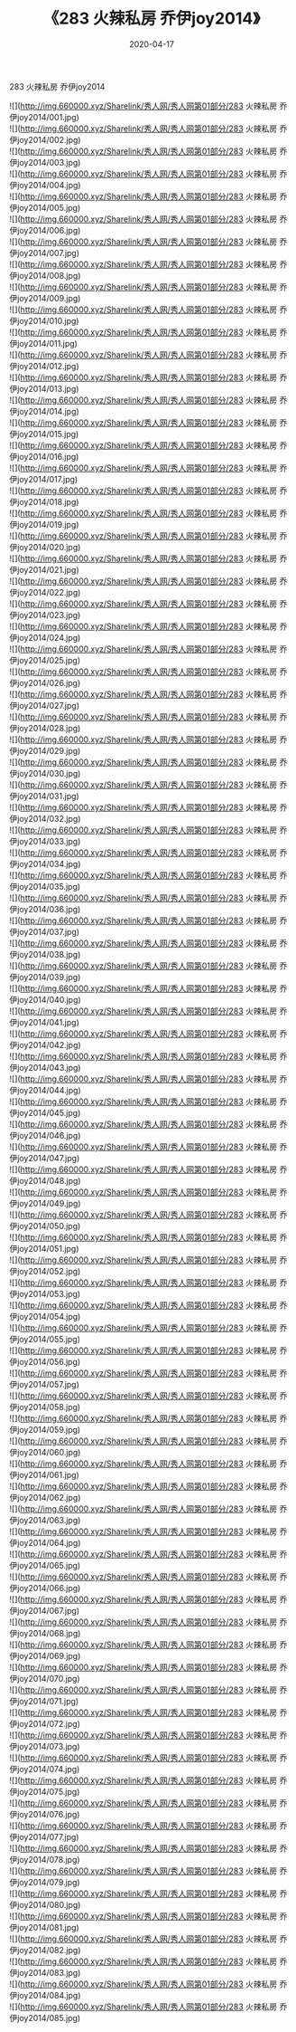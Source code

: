 ﻿---
layout: post
title:  《283 火辣私房 乔伊joy2014》
date:   2020-04-17
img: http://img.660000.xyz/Sharelink/秀人网/秀人网第01部分/283 火辣私房 乔伊joy2014/000.jpg
categories: [美女, 清纯, 唯美]
---

283 火辣私房 乔伊joy2014

  ![](http://img.660000.xyz/Sharelink/秀人网/秀人网第01部分/283 火辣私房 乔伊joy2014/001.jpg) <br> ![](http://img.660000.xyz/Sharelink/秀人网/秀人网第01部分/283 火辣私房 乔伊joy2014/002.jpg) <br> ![](http://img.660000.xyz/Sharelink/秀人网/秀人网第01部分/283 火辣私房 乔伊joy2014/003.jpg) <br> ![](http://img.660000.xyz/Sharelink/秀人网/秀人网第01部分/283 火辣私房 乔伊joy2014/004.jpg) <br> ![](http://img.660000.xyz/Sharelink/秀人网/秀人网第01部分/283 火辣私房 乔伊joy2014/005.jpg) <br> ![](http://img.660000.xyz/Sharelink/秀人网/秀人网第01部分/283 火辣私房 乔伊joy2014/006.jpg) <br> ![](http://img.660000.xyz/Sharelink/秀人网/秀人网第01部分/283 火辣私房 乔伊joy2014/007.jpg) <br> ![](http://img.660000.xyz/Sharelink/秀人网/秀人网第01部分/283 火辣私房 乔伊joy2014/008.jpg) <br> ![](http://img.660000.xyz/Sharelink/秀人网/秀人网第01部分/283 火辣私房 乔伊joy2014/009.jpg) <br> ![](http://img.660000.xyz/Sharelink/秀人网/秀人网第01部分/283 火辣私房 乔伊joy2014/010.jpg) <br> ![](http://img.660000.xyz/Sharelink/秀人网/秀人网第01部分/283 火辣私房 乔伊joy2014/011.jpg) <br> ![](http://img.660000.xyz/Sharelink/秀人网/秀人网第01部分/283 火辣私房 乔伊joy2014/012.jpg) <br> ![](http://img.660000.xyz/Sharelink/秀人网/秀人网第01部分/283 火辣私房 乔伊joy2014/013.jpg) <br> ![](http://img.660000.xyz/Sharelink/秀人网/秀人网第01部分/283 火辣私房 乔伊joy2014/014.jpg) <br> ![](http://img.660000.xyz/Sharelink/秀人网/秀人网第01部分/283 火辣私房 乔伊joy2014/015.jpg) <br> ![](http://img.660000.xyz/Sharelink/秀人网/秀人网第01部分/283 火辣私房 乔伊joy2014/016.jpg) <br> ![](http://img.660000.xyz/Sharelink/秀人网/秀人网第01部分/283 火辣私房 乔伊joy2014/017.jpg) <br> ![](http://img.660000.xyz/Sharelink/秀人网/秀人网第01部分/283 火辣私房 乔伊joy2014/018.jpg) <br> ![](http://img.660000.xyz/Sharelink/秀人网/秀人网第01部分/283 火辣私房 乔伊joy2014/019.jpg) <br> ![](http://img.660000.xyz/Sharelink/秀人网/秀人网第01部分/283 火辣私房 乔伊joy2014/020.jpg) <br> ![](http://img.660000.xyz/Sharelink/秀人网/秀人网第01部分/283 火辣私房 乔伊joy2014/021.jpg) <br> ![](http://img.660000.xyz/Sharelink/秀人网/秀人网第01部分/283 火辣私房 乔伊joy2014/022.jpg) <br> ![](http://img.660000.xyz/Sharelink/秀人网/秀人网第01部分/283 火辣私房 乔伊joy2014/023.jpg) <br> ![](http://img.660000.xyz/Sharelink/秀人网/秀人网第01部分/283 火辣私房 乔伊joy2014/024.jpg) <br> ![](http://img.660000.xyz/Sharelink/秀人网/秀人网第01部分/283 火辣私房 乔伊joy2014/025.jpg) <br> ![](http://img.660000.xyz/Sharelink/秀人网/秀人网第01部分/283 火辣私房 乔伊joy2014/026.jpg) <br> ![](http://img.660000.xyz/Sharelink/秀人网/秀人网第01部分/283 火辣私房 乔伊joy2014/027.jpg) <br> ![](http://img.660000.xyz/Sharelink/秀人网/秀人网第01部分/283 火辣私房 乔伊joy2014/028.jpg) <br> ![](http://img.660000.xyz/Sharelink/秀人网/秀人网第01部分/283 火辣私房 乔伊joy2014/029.jpg) <br> ![](http://img.660000.xyz/Sharelink/秀人网/秀人网第01部分/283 火辣私房 乔伊joy2014/030.jpg) <br> ![](http://img.660000.xyz/Sharelink/秀人网/秀人网第01部分/283 火辣私房 乔伊joy2014/031.jpg) <br> ![](http://img.660000.xyz/Sharelink/秀人网/秀人网第01部分/283 火辣私房 乔伊joy2014/032.jpg) <br> ![](http://img.660000.xyz/Sharelink/秀人网/秀人网第01部分/283 火辣私房 乔伊joy2014/033.jpg) <br> ![](http://img.660000.xyz/Sharelink/秀人网/秀人网第01部分/283 火辣私房 乔伊joy2014/034.jpg) <br> ![](http://img.660000.xyz/Sharelink/秀人网/秀人网第01部分/283 火辣私房 乔伊joy2014/035.jpg) <br> ![](http://img.660000.xyz/Sharelink/秀人网/秀人网第01部分/283 火辣私房 乔伊joy2014/036.jpg) <br> ![](http://img.660000.xyz/Sharelink/秀人网/秀人网第01部分/283 火辣私房 乔伊joy2014/037.jpg) <br> ![](http://img.660000.xyz/Sharelink/秀人网/秀人网第01部分/283 火辣私房 乔伊joy2014/038.jpg) <br> ![](http://img.660000.xyz/Sharelink/秀人网/秀人网第01部分/283 火辣私房 乔伊joy2014/039.jpg) <br> ![](http://img.660000.xyz/Sharelink/秀人网/秀人网第01部分/283 火辣私房 乔伊joy2014/040.jpg) <br> ![](http://img.660000.xyz/Sharelink/秀人网/秀人网第01部分/283 火辣私房 乔伊joy2014/041.jpg) <br> ![](http://img.660000.xyz/Sharelink/秀人网/秀人网第01部分/283 火辣私房 乔伊joy2014/042.jpg) <br> ![](http://img.660000.xyz/Sharelink/秀人网/秀人网第01部分/283 火辣私房 乔伊joy2014/043.jpg) <br> ![](http://img.660000.xyz/Sharelink/秀人网/秀人网第01部分/283 火辣私房 乔伊joy2014/044.jpg) <br> ![](http://img.660000.xyz/Sharelink/秀人网/秀人网第01部分/283 火辣私房 乔伊joy2014/045.jpg) <br> ![](http://img.660000.xyz/Sharelink/秀人网/秀人网第01部分/283 火辣私房 乔伊joy2014/046.jpg) <br> ![](http://img.660000.xyz/Sharelink/秀人网/秀人网第01部分/283 火辣私房 乔伊joy2014/047.jpg) <br> ![](http://img.660000.xyz/Sharelink/秀人网/秀人网第01部分/283 火辣私房 乔伊joy2014/048.jpg) <br> ![](http://img.660000.xyz/Sharelink/秀人网/秀人网第01部分/283 火辣私房 乔伊joy2014/049.jpg) <br> ![](http://img.660000.xyz/Sharelink/秀人网/秀人网第01部分/283 火辣私房 乔伊joy2014/050.jpg) <br> ![](http://img.660000.xyz/Sharelink/秀人网/秀人网第01部分/283 火辣私房 乔伊joy2014/051.jpg) <br> ![](http://img.660000.xyz/Sharelink/秀人网/秀人网第01部分/283 火辣私房 乔伊joy2014/052.jpg) <br> ![](http://img.660000.xyz/Sharelink/秀人网/秀人网第01部分/283 火辣私房 乔伊joy2014/053.jpg) <br> ![](http://img.660000.xyz/Sharelink/秀人网/秀人网第01部分/283 火辣私房 乔伊joy2014/054.jpg) <br> ![](http://img.660000.xyz/Sharelink/秀人网/秀人网第01部分/283 火辣私房 乔伊joy2014/055.jpg) <br> ![](http://img.660000.xyz/Sharelink/秀人网/秀人网第01部分/283 火辣私房 乔伊joy2014/056.jpg) <br> ![](http://img.660000.xyz/Sharelink/秀人网/秀人网第01部分/283 火辣私房 乔伊joy2014/057.jpg) <br> ![](http://img.660000.xyz/Sharelink/秀人网/秀人网第01部分/283 火辣私房 乔伊joy2014/058.jpg) <br> ![](http://img.660000.xyz/Sharelink/秀人网/秀人网第01部分/283 火辣私房 乔伊joy2014/059.jpg) <br> ![](http://img.660000.xyz/Sharelink/秀人网/秀人网第01部分/283 火辣私房 乔伊joy2014/060.jpg) <br> ![](http://img.660000.xyz/Sharelink/秀人网/秀人网第01部分/283 火辣私房 乔伊joy2014/061.jpg) <br> ![](http://img.660000.xyz/Sharelink/秀人网/秀人网第01部分/283 火辣私房 乔伊joy2014/062.jpg) <br> ![](http://img.660000.xyz/Sharelink/秀人网/秀人网第01部分/283 火辣私房 乔伊joy2014/063.jpg) <br> ![](http://img.660000.xyz/Sharelink/秀人网/秀人网第01部分/283 火辣私房 乔伊joy2014/064.jpg) <br> ![](http://img.660000.xyz/Sharelink/秀人网/秀人网第01部分/283 火辣私房 乔伊joy2014/065.jpg) <br> ![](http://img.660000.xyz/Sharelink/秀人网/秀人网第01部分/283 火辣私房 乔伊joy2014/066.jpg) <br> ![](http://img.660000.xyz/Sharelink/秀人网/秀人网第01部分/283 火辣私房 乔伊joy2014/067.jpg) <br> ![](http://img.660000.xyz/Sharelink/秀人网/秀人网第01部分/283 火辣私房 乔伊joy2014/068.jpg) <br> ![](http://img.660000.xyz/Sharelink/秀人网/秀人网第01部分/283 火辣私房 乔伊joy2014/069.jpg) <br> ![](http://img.660000.xyz/Sharelink/秀人网/秀人网第01部分/283 火辣私房 乔伊joy2014/070.jpg) <br> ![](http://img.660000.xyz/Sharelink/秀人网/秀人网第01部分/283 火辣私房 乔伊joy2014/071.jpg) <br> ![](http://img.660000.xyz/Sharelink/秀人网/秀人网第01部分/283 火辣私房 乔伊joy2014/072.jpg) <br> ![](http://img.660000.xyz/Sharelink/秀人网/秀人网第01部分/283 火辣私房 乔伊joy2014/073.jpg) <br> ![](http://img.660000.xyz/Sharelink/秀人网/秀人网第01部分/283 火辣私房 乔伊joy2014/074.jpg) <br> ![](http://img.660000.xyz/Sharelink/秀人网/秀人网第01部分/283 火辣私房 乔伊joy2014/075.jpg) <br> ![](http://img.660000.xyz/Sharelink/秀人网/秀人网第01部分/283 火辣私房 乔伊joy2014/076.jpg) <br> ![](http://img.660000.xyz/Sharelink/秀人网/秀人网第01部分/283 火辣私房 乔伊joy2014/077.jpg) <br> ![](http://img.660000.xyz/Sharelink/秀人网/秀人网第01部分/283 火辣私房 乔伊joy2014/078.jpg) <br> ![](http://img.660000.xyz/Sharelink/秀人网/秀人网第01部分/283 火辣私房 乔伊joy2014/079.jpg) <br> ![](http://img.660000.xyz/Sharelink/秀人网/秀人网第01部分/283 火辣私房 乔伊joy2014/080.jpg) <br> ![](http://img.660000.xyz/Sharelink/秀人网/秀人网第01部分/283 火辣私房 乔伊joy2014/081.jpg) <br> ![](http://img.660000.xyz/Sharelink/秀人网/秀人网第01部分/283 火辣私房 乔伊joy2014/082.jpg) <br> ![](http://img.660000.xyz/Sharelink/秀人网/秀人网第01部分/283 火辣私房 乔伊joy2014/083.jpg) <br> ![](http://img.660000.xyz/Sharelink/秀人网/秀人网第01部分/283 火辣私房 乔伊joy2014/084.jpg) <br> ![](http://img.660000.xyz/Sharelink/秀人网/秀人网第01部分/283 火辣私房 乔伊joy2014/085.jpg) <br>